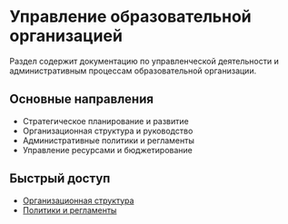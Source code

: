 # Управление образовательной организацией

Раздел содержит документацию по управленческой деятельности и административным процессам образовательной организации.

## Основные направления
- Стратегическое планирование и развитие
- Организационная структура и руководство
- Административные политики и регламенты
- Управление ресурсами и бюджетирование

## Быстрый доступ
- [Организационная структура](structure.md)
- [Политики и регламенты](policies.md)